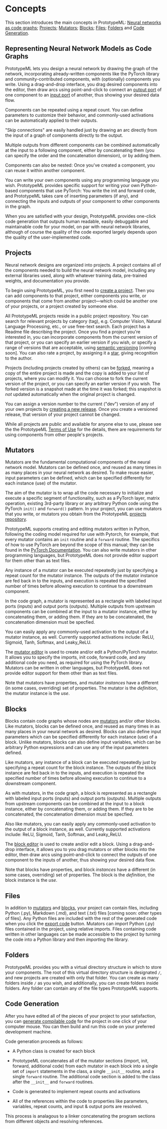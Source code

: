 # Concepts

This section introduces the main concepts in PrototypeML: [Neural networks as code
graphs](#representing-neural-network-models-as-code-graphs); [Projects](#projects); [Mutators](#mutators);
[Blocks](#blocks); [Files](#files); [Folders](#folders) and [Code Generation](#code-generation).

## Representing Neural Network Models as Code Graphs

PrototypeML lets you design a neural network by drawing the graph of the network, incorporating
already-written components like the PyTorch library and community-contributed components, with (optionally)
components you write. Using a drag-and-drop interface, you drag desired components into the editor, then draw
arcs using point-and-click to connect an [output port](models.md#ports) of one component to an [input
port](models.md#ports) of another, thus showing your desired data flow.

Components can be repeated using a repeat count. You can define parameters to customize their behavior, and
commonly-used activations can be automatically applied to their outputs.

"Skip connections" are easily handled just by drawing an arc directly from the input of a graph of components
directly to the output.

Multiple outputs from different components can be combined automatically at the input to a following
component, either by concatenating them (you can specify the order and the concatenation dimension), or by
adding them.

Components can also be nested: Once you've created a component, you can reuse it within another component.

You can write your own components using any programming language you wish. PrototypeML provides specific
support for writing your own Python-based components that use PyTorch: You write the init and forward code, and
PrototypeML takes care of inserting parameters (if any), and connecting the inputs and outputs of your
component to other components in the graph.

When you are satisfied with your design, PrototypeML provides one-click code generation that outputs human
readable, easily debuggable and maintainable code for your model, on par with neural network libraries,
although of course the quality of the code exported largely depends upon the quality of the user-implemented
code.

## Projects

Neural network designs are organized into projects.  A project contains all of the components needed to build
the neural network model, including any external libraries used, along with whatever training data,
pre-trained weights, and documentation you provide.

To begin using PrototypeML, you first need to [create a project](projects.md#project-creation).  Then you can
add components to that project, either components you write, or components that come from another
project&mdash;which could be another one of your projects, or a project created by someone else.

All PrototypeML projects reside in a public project repository.  You can search for relevant projects by
category (tag), e.g. Computer Vision, Natural Language Processing, etc., or use free-text search.  Each
project has a Readme file describing the project. Once you find a project you're interested in, you can
incorporate components from the current version of that project, or you can specify an earlier version if you
wish, or specify a range of versions that are acceptable, using [semantic
versioning](https://semver.org/spec/v2.0.0.html) [coming soon]. You can also rate a project, by assigning it a
[star](projects.md#starring-a-project), giving recognition to the author.

Projects (including projects created by others) can be [forked](projects.md#forking-a-project), meaning a copy
of the entire project is made and the copy is added to your list of projects, where you can modify it.  You
can choose to fork the current version of the project, or you can specify an earlier version if you wish.  The
forked version is a snapshot made at the time it was forked; this snapshot is *not* updated automatically when
the original project is changed.

You can assign a version number to the current ("dev") version of any of your own projects by [creating a new
release](projects.md#creating-a-release).  Once you create a versioned release, that version of your project
cannot be changed.

While all projects are public and available for anyone else to use, please see the the PrototypeML [Terms of
Use](http://www.prototypeml.com/terms) for the details, there are requirements for using components from other
people's projects.

## Mutators

Mutators are the fundamental computational components of the neural network model. Mutators can be defined
once, and reused as many times in as many places in your neural network as desired.  To make reuse easier,
input parameters can be defined, which can be specified differently for each instance (use) of the mutator.

The aim of the mutator is to wrap all the code necessary to initialize and execute a specific segment of
functionality, such as a PyTorch layer, matrix operation, existing 3rd-party library or any arbitrary Python
code using the PyTorch `init()` and `forward()` pattern.  In your project, you can use mutators that you
write, or mutators you obtain from the PrototypeML [projects repository](#projects).

PrototypeML supports creating and editing mutators written in Python, following the coding model required for
use with Pytorch, for example, that every mutator contains an `init` routine and a `forward` routine.  The
specifics of how to use PyTorch are beyond the scope of this manual; they can be found in the [PyTorch
Documentation](https://pytorch.org/docs/stable/index.html).  You can also write mutators in other programming
languages, but PrototypeML does not provide editor support for them other than as text files.

Any instance of a mutator can be executed repeatedly just by specifying a repeat count for the mutator
instance.  The outputs of the mutator instance are fed back in to the inputs, and execution is repeated the
specified number of times before allowing execution to continue to a downstream component.

In the code graph, a mutator is represented as a rectangle with labeled input ports (inputs) and output ports
(outputs).  Multiple outputs from upstream components can be combined at the input to a mutator instance,
either by concatenating them, or adding them.  If they are to be concatenated, the concatenation dimension
must be specfied.

You can easily apply any commonly-used activation to the output of a mutator instance, as well. Currently
supported activations include: ReLU, Sigmoid, Tanh, Softmax, and Leaky_ReLU.

The [mutator editor](models.md#mutator-editor) is used to create and/or edit a Python/PyTorch mutator.  It
allows you to specify the imports, init code, forward code, and any additional code you need, as required for
using the PyTorch library.  Mutators can be written in other languages, but PrototypeML does not provide
editor support for them other than as text files.

Note that mutators have properties, and mutator *instances* have a different (in some cases, overriding) set
of properties.  The mutator is the *definition*, the mutator instance is the *use*.

## Blocks

Blocks contain code graphs whose nodes are [mutators](#mutators) and/or other blocks. Like mutators, blocks
can be defined once, and reused as many times in as many places in your neural network as desired. Blocks can
also define input parameters which can be specified differently for each instance (use) of a block.  Unlike
mutators, blocks can also define input variables, which can be arbitrary Python expressions and can use any of
the input parameters defined.

Like mutators, any instance of a block can be executed repeatedly just by specifying a repeat count for the
block instance.  The outputs of the block instance are fed back in to the inputs, and execution is repeated the
specified number of times before allowing execution to continue to a downstream component.

As with mutators, in the code graph, a block is represented as a rectangle with labeled input ports (inputs)
and output ports (outputs).  Multiple outputs from upstream components can be combined at the input to a block
instance, either by concatenating them, or adding them.  If they are to be concatenated, the concatenation
dimension must be specfied.

Also like mutators, you can easily apply any commonly-used activation to the output of a block instance, as
well. Currently supported activations include: ReLU, Sigmoid, Tanh, Softmax, and Leaky_ReLU.

The [block editor](models.md#block-editor) is used to create and/or edit a block.  Using a drag-and-drop
interface, it allows you to you drag mutators or other blocks into the editor, then draw arcs using
point-and-click to connect the outputs of one component to the inputs of another, thus showing your desired
data flow.

Note that blocks have properties, and block *instances* have a different (in some cases, overriding) set
of properties.  The block is the *definition*, the block instance is the *use*.

## Files

In addition to [mutators](#mutators) and [blocks](#blocks), your project can contain files, including Python
(.py), Markdown (.md), and text (.txt) files [coming soon: other types of files]. Any Python files are
included with the rest of the generated code when you click the [export code](#code-generation) button.
Mutators can *import* Python (.py) files contained in the project, using relative imports.  Files containing
code written in other languages can be made accessible to the project by turning the code into a Python
library and then *import*ing the library.

## Folders

PrototypeML provides you with a virtual directory structure in which to store your components.  The root of this
virtual directory structure is designated `/`, and new projects are created with only that folder.  You can
create as many folders inside `/` as you wish, and additionally, you can create folders inside folders.  Any
folder can contain any of the file types PrototypeML supports.

## Code Generation

After you have edited all of the pieces of your project to your satisfaction, you can [generate compilable
code](codegen.md) for the project in one click of your computer mouse.  You can then build and run this code
on your preferred development machine.

Code generation proceeds as follows:

* A Python class is created for each block

* PrototypeML concatenates all of the mutator sections (import, init, forward, additional code) from each
  mutator in each block into a single set of `import` statements in the class, a single `__init__` routine,
  and a single `forward` routine. The additional code section is added to the class after the `__init__` and
  `forward` routines.

* Code is generated to implement repeat counts and activations

* All of the references within the code to properties like parameters, variables, repeat counts, and input
  &amp; output ports are resolved.

This process is analagous to a linker concatenating the program sections from different objects and resolving
references.
